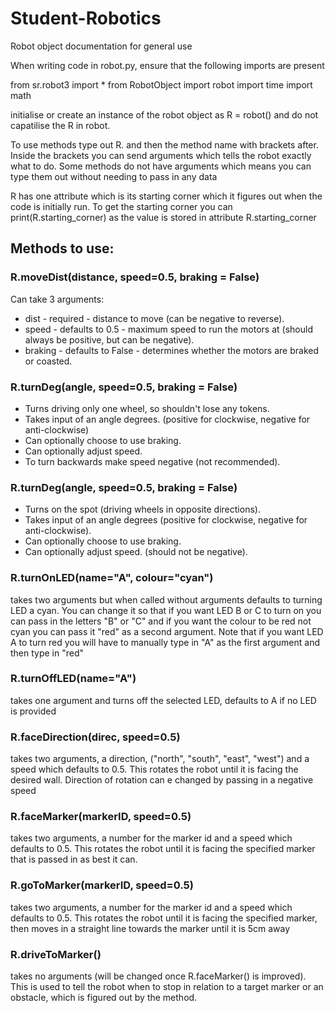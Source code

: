 # Student-Robotics

Robot object documentation for general use

When writing code in robot.py, ensure that the following imports are present 

from sr.robot3 import *
from RobotObject import robot
import time
import math

initialise or create an instance of the robot object as R = robot() and do not capatilise the R in robot. 

To use methods type out R. and then the method name with brackets after. Inside the brackets you can send arguments which tells the robot exactly what to do. Some methods do not have arguments which means you can type them out without needing to pass in any data 

R has one attribute which is its starting corner which it figures out when the code is initially run. To get the starting corner you can print(R.starting_corner) as the value is stored in attribute R.starting_corner


## Methods to use:

### R.moveDist(distance, speed=0.5, braking = False)

Can take 3 arguments:
- dist - required - distance to move (can be negative to reverse).
- speed - defaults to 0.5 - maximum speed to run the motors at (should always be positive, but can be negative).
- braking - defaults to False - determines whether the motors are braked or coasted.

### R.turnDeg(angle, speed=0.5, braking = False)
- Turns driving only one wheel, so shouldn't lose any tokens.
- Takes input of an angle degrees. (positive for clockwise, negative for anti-clockwise)
- Can optionally choose to use braking.
- Can optionally adjust speed.
- To turn backwards make speed negative (not recommended).

### R.turnDeg(angle, speed=0.5, braking = False)
- Turns on the spot (driving wheels in opposite directions).
- Takes input of an angle degrees (positive for clockwise, negative for anti-clockwise).
- Can optionally choose to use braking.
- Can optionally adjust speed. (should not be negative).

### R.turnOnLED(name="A", colour="cyan")

takes two arguments but when called without arguments defaults to turning LED a cyan. You can change it so that if you want LED B or C to turn on you can pass in the letters "B" or "C" and if you want the colour to be red not cyan you can pass it "red" as a second argument. Note that if you want LED A to turn red you will have to manually type in "A" as the first argument and then type in "red"

### R.turnOffLED(name="A")

takes one argument and turns off the selected LED, defaults to A if no LED is provided 

### R.faceDirection(direc, speed=0.5)

takes two arguments, a direction, ("north", "south", "east", "west") and a speed which defaults to 0.5. This rotates the robot until it is facing the desired wall. Direction of rotation can e changed by passing in a negative speed

### R.faceMarker(markerID, speed=0.5)

takes two arguments, a number for the marker id and a speed which defaults to 0.5. This rotates the robot until it is facing the specified marker that is passed in as best it can. 

### R.goToMarker(markerID, speed=0.5)

takes two arguments, a number for the marker id and a speed which defaults to 0.5. This rotates the robot until it is facing the specified marker, then moves in a straight line towards the marker until it is 5cm away 

### R.driveToMarker()

takes no arguments (will be changed once R.faceMarker() is improved). This is used to tell the robot when to stop in relation to a target marker or an obstacle, which is figured out by the method.
